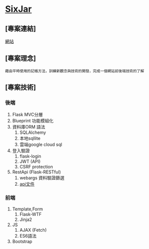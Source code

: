 # [SixJar](https://sixjar.de.r.appspot.com/)
## [專案連結]
[網站](https://sixjar.de.r.appspot.com/)
## [專案理念]
	藉由平時使用的記帳方法，訓練新觀念與技術的開發，完成一個網站前後端技術的了解

## [專案技術]

### 後端
1. Flask MVC分層
2. Blueprint 功能模組化
3. 資料庫ORM 語法
	1.  SQLAlchemy
	2.  本地sqllite
	3.  雲端google cloud sql
4. 登入驗證
	1. flask-login
	2. JWT (API)
	3. CSRF protection
5. RestApi (Flask-RESTful)
	1. webargs 資料驗證篩選
	2. [api文件](https://sixjar.de.r.appspot.com/apispec/)
	
### 前端
1. Template,Form 
	1. Flask-WTF
	2. Jinja2
2. JS
	1. AJAX (Fetch)
	2. ES6語法
3. Bootstrap



